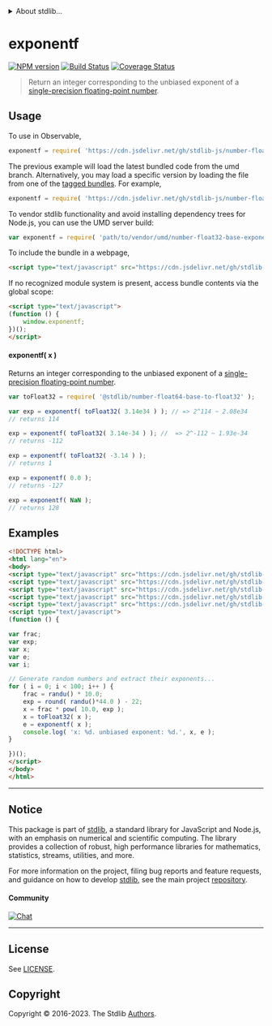 <!--

@license Apache-2.0

Copyright (c) 2022 The Stdlib Authors.

Licensed under the Apache License, Version 2.0 (the "License");
you may not use this file except in compliance with the License.
You may obtain a copy of the License at

   http://www.apache.org/licenses/LICENSE-2.0

Unless required by applicable law or agreed to in writing, software
distributed under the License is distributed on an "AS IS" BASIS,
WITHOUT WARRANTIES OR CONDITIONS OF ANY KIND, either express or implied.
See the License for the specific language governing permissions and
limitations under the License.

-->


<details>
  <summary>
    About stdlib...
  </summary>
  <p>We believe in a future in which the web is a preferred environment for numerical computation. To help realize this future, we've built stdlib. stdlib is a standard library, with an emphasis on numerical and scientific computation, written in JavaScript (and C) for execution in browsers and in Node.js.</p>
  <p>The library is fully decomposable, being architected in such a way that you can swap out and mix and match APIs and functionality to cater to your exact preferences and use cases.</p>
  <p>When you use stdlib, you can be absolutely certain that you are using the most thorough, rigorous, well-written, studied, documented, tested, measured, and high-quality code out there.</p>
  <p>To join us in bringing numerical computing to the web, get started by checking us out on <a href="https://github.com/stdlib-js/stdlib">GitHub</a>, and please consider <a href="https://opencollective.com/stdlib">financially supporting stdlib</a>. We greatly appreciate your continued support!</p>
</details>

# exponentf

[![NPM version][npm-image]][npm-url] [![Build Status][test-image]][test-url] [![Coverage Status][coverage-image]][coverage-url] <!-- [![dependencies][dependencies-image]][dependencies-url] -->

> Return an integer corresponding to the unbiased exponent of a [single-precision floating-point number][ieee754].



<section class="usage">

## Usage

To use in Observable,

```javascript
exponentf = require( 'https://cdn.jsdelivr.net/gh/stdlib-js/number-float32-base-exponent@umd/browser.js' )
```
The previous example will load the latest bundled code from the umd branch. Alternatively, you may load a specific version by loading the file from one of the [tagged bundles](https://github.com/stdlib-js/number-float32-base-exponent/tags). For example,

```javascript
exponentf = require( 'https://cdn.jsdelivr.net/gh/stdlib-js/number-float32-base-exponent@v0.1.0-umd/browser.js' )
```

To vendor stdlib functionality and avoid installing dependency trees for Node.js, you can use the UMD server build:

```javascript
var exponentf = require( 'path/to/vendor/umd/number-float32-base-exponent/index.js' )
```

To include the bundle in a webpage,

```html
<script type="text/javascript" src="https://cdn.jsdelivr.net/gh/stdlib-js/number-float32-base-exponent@umd/browser.js"></script>
```

If no recognized module system is present, access bundle contents via the global scope:

```html
<script type="text/javascript">
(function () {
    window.exponentf;
})();
</script>
```

#### exponentf( x )

Returns an integer corresponding to the unbiased exponent of a [single-precision floating-point number][ieee754].

```javascript
var toFloat32 = require( '@stdlib/number-float64-base-to-float32' );

var exp = exponentf( toFloat32( 3.14e34 ) ); // => 2^114 ~ 2.08e34
// returns 114

exp = exponentf( toFloat32( 3.14e-34 ) ); //  => 2^-112 ~ 1.93e-34
// returns -112

exp = exponentf( toFloat32( -3.14 ) );
// returns 1

exp = exponentf( 0.0 );
// returns -127

exp = exponentf( NaN );
// returns 128
```

</section>

<!-- /.usage -->

<section class="examples">

## Examples

<!-- eslint no-undef: "error" -->

```html
<!DOCTYPE html>
<html lang="en">
<body>
<script type="text/javascript" src="https://cdn.jsdelivr.net/gh/stdlib-js/random-base-randu@umd/browser.js"></script>
<script type="text/javascript" src="https://cdn.jsdelivr.net/gh/stdlib-js/math-base-special-round@umd/browser.js"></script>
<script type="text/javascript" src="https://cdn.jsdelivr.net/gh/stdlib-js/math-base-special-pow@umd/browser.js"></script>
<script type="text/javascript" src="https://cdn.jsdelivr.net/gh/stdlib-js/number-float64-base-to-float32@umd/browser.js"></script>
<script type="text/javascript" src="https://cdn.jsdelivr.net/gh/stdlib-js/number-float32-base-exponent@umd/browser.js"></script>
<script type="text/javascript">
(function () {

var frac;
var exp;
var x;
var e;
var i;

// Generate random numbers and extract their exponents...
for ( i = 0; i < 100; i++ ) {
    frac = randu() * 10.0;
    exp = round( randu()*44.0 ) - 22;
    x = frac * pow( 10.0, exp );
    x = toFloat32( x );
    e = exponentf( x );
    console.log( 'x: %d. unbiased exponent: %d.', x, e );
}

})();
</script>
</body>
</html>
```

</section>

<!-- /.examples -->

<!-- C interface documentation. -->



<!-- Section for related `stdlib` packages. Do not manually edit this section, as it is automatically populated. -->

<section class="related">

</section>

<!-- /.related -->

<!-- Section for all links. Make sure to keep an empty line after the `section` element and another before the `/section` close. -->


<section class="main-repo" >

* * *

## Notice

This package is part of [stdlib][stdlib], a standard library for JavaScript and Node.js, with an emphasis on numerical and scientific computing. The library provides a collection of robust, high performance libraries for mathematics, statistics, streams, utilities, and more.

For more information on the project, filing bug reports and feature requests, and guidance on how to develop [stdlib][stdlib], see the main project [repository][stdlib].

#### Community

[![Chat][chat-image]][chat-url]

---

## License

See [LICENSE][stdlib-license].


## Copyright

Copyright &copy; 2016-2023. The Stdlib [Authors][stdlib-authors].

</section>

<!-- /.stdlib -->

<!-- Section for all links. Make sure to keep an empty line after the `section` element and another before the `/section` close. -->

<section class="links">

[npm-image]: http://img.shields.io/npm/v/@stdlib/number-float32-base-exponent.svg
[npm-url]: https://npmjs.org/package/@stdlib/number-float32-base-exponent

[test-image]: https://github.com/stdlib-js/number-float32-base-exponent/actions/workflows/test.yml/badge.svg?branch=v0.1.0
[test-url]: https://github.com/stdlib-js/number-float32-base-exponent/actions/workflows/test.yml?query=branch:v0.1.0

[coverage-image]: https://img.shields.io/codecov/c/github/stdlib-js/number-float32-base-exponent/main.svg
[coverage-url]: https://codecov.io/github/stdlib-js/number-float32-base-exponent?branch=main

<!--

[dependencies-image]: https://img.shields.io/david/stdlib-js/number-float32-base-exponent.svg
[dependencies-url]: https://david-dm.org/stdlib-js/number-float32-base-exponent/main

-->

[chat-image]: https://img.shields.io/gitter/room/stdlib-js/stdlib.svg
[chat-url]: https://app.gitter.im/#/room/#stdlib-js_stdlib:gitter.im

[stdlib]: https://github.com/stdlib-js/stdlib

[stdlib-authors]: https://github.com/stdlib-js/stdlib/graphs/contributors

[umd]: https://github.com/umdjs/umd
[es-module]: https://developer.mozilla.org/en-US/docs/Web/JavaScript/Guide/Modules

[deno-url]: https://github.com/stdlib-js/number-float32-base-exponent/tree/deno
[umd-url]: https://github.com/stdlib-js/number-float32-base-exponent/tree/umd
[esm-url]: https://github.com/stdlib-js/number-float32-base-exponent/tree/esm
[branches-url]: https://github.com/stdlib-js/number-float32-base-exponent/blob/main/branches.md

[stdlib-license]: https://raw.githubusercontent.com/stdlib-js/number-float32-base-exponent/main/LICENSE

[ieee754]: https://en.wikipedia.org/wiki/IEEE_754-1985

</section>

<!-- /.links -->
